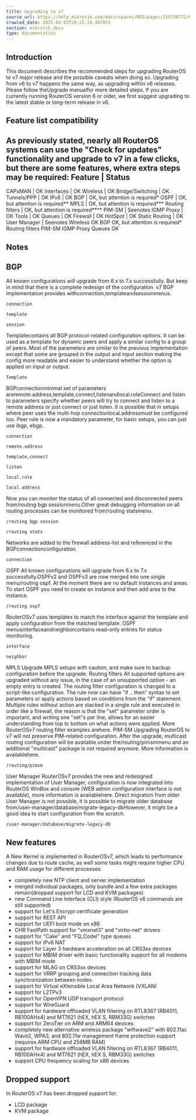 ```yaml
---
title: Upgrading to v7
source_url: https://help.mikrotik.com/docs/spaces/ROS/pages/115736772/Upgrading+to+v7 ,
crawled_date: 2025-02-02T20:25:24.497053
section: mikrotik_docs
type: documentation
---
```


## Introduction
This document describes the recommended steps for upgrading RouterOS to v7 major release and the possible caveats when doing so.
Upgrading from v6 to v7 happens the same way, as upgrading within v6 releases. Please follow theUpgrade manualfor more detailed steps. If you are currently running RouterOS version 6 or older, we first suggest upgrading to the latest stable or long-term release in v6.
## Feature list compatibility
As previously stated, nearly all RouterOS systems can use the "Check for updates" functionality and upgrade to v7 in a few clicks, but there are some features, where extra steps may be required:
Feature | Status
----------------
CAPsMAN | OK
Interfaces | OK
Wireless | OK
Bridge/Switching | OK
Tunnels/PPP | OK
IPv6 | OK
BGP | OK, but attention is required*
OSPF | OK, but attention is required**
MPLS | OK, but attention is required***
Routing filters | OK, but attention is required****
PIM-SM | Seenotes
IGMP Proxy | OK
Tools | OK
Queues | OK
Firewall | OK
HotSpot | OK
Static Routing | OK
User Manager | Seenotes
Wireless
OK
BGP
OK, but attention is required*
Routing filters
PIM-SM
IGMP Proxy
Queues
OK
## Notes
## BGP
All known configurations will upgrade from 6.x to 7.x successfully. But keep in mind that there is a complete redesign of the configuration. v7 BGP implementation provides withconnection,templateandsessionmenus.
```
connection
```
```
template
```
```
session
```
Templatecontains all BGP protocol-related configuration options. It can be used as a template for dynamic peers and apply a similar config to a group of peers. Most of the parameters are similar to the previous implementation except that some are grouped in the output and input section making the config more readable and easier to understand whether the option is applied on input or output.
```
Template
```
BGPconnectionminimal set of parameters areremote.address,template,connect,listenandlocal.roleConnect and listen to parameters specify whether peers will try to connect and listen to a remote address or just connect or just listen. It is possible that in setups where peer uses the multi-hop connectionlocal.addressmust be configured too. Peer role is now a mandatory parameter, for basic setups, you can just use ibgp, ebgp.
```
connection
```
```
remote.address
```
```
template,connect
```
```
listen
```
```
local.role
```
```
local.address
```
Now you can monitor the status of all connected and disconnected peers from/routing bgp sessionmenu.Other great debugging information on all routing processes can be monitored from/routing statsmenu.
```
/routing bgp session
```
```
/routing stats
```
Networks are added to the firewall address-list and referenced in the BGPconnectionconfiguration.
```
connection
```
OSPF
All known configurations will upgrade from 6.x to 7.x successfully.OSPFv2 and OSPFv3 are now merged into one single menu/routing ospf. At the moment there are no default instances and areas. To start OSPF you need to create an instance and then add area to the instance.
```
/routing ospf
```
RouterOSv7 uses templates to match the interface against the template and apply configuration from the matched template. OSPF menusinterfaceandneighborcontains read-only entries for status monitoring.
```
interface
```
```
neighbor
```
MPLS
Upgrade MPLS setups with caution, and make sure to backup configuration before the upgrade.
Routing filters
All supported options are upgraded without any issue, in the case of an unsupported option - an empty entry is created. The routing filter configuration is changed to a script-like configuration.
The rule now can have "if .. then" syntax to set parameters or apply actions based on conditions from the "if" statement.
Multiple rules without action are stacked in a single rule and executed in order like a firewall, the reason is that the "set" parameter order is important, and writing one "set"s per line, allows for an easier understanding from top to bottom on what actions were applied.
More RouterOSv7 routing filter examples arehere.
PIM-SM
Upgrading RouterOS to v7 will not preserve PIM-related configuration. After the upgrade, multicast routing configuration will be available under the/routing/pimsmmenu and an additional "multicast" package is not required anymore. More information is availablehere.
```
/routing/pimsm
```
User Manager
RouterOSv7 provides the new and redesigned implementation of User Manager, configuration is now integrated into RouterOS WinBox and console (WEB admin configuration interface is not available), more information is availablehere. Direct migration from older User Manager is not possible, it is possible to migrate older database from/user-manager/database/migrate-legacy-dbHowever, it might be a good idea to start configuration from the scratch.
```
/user-manager/database/migrate-legacy-db
```
## New features
A New Kernel is implemented in RouterOSv7, which leads to performance changes due to route cache, as well some tasks might require higher CPU and RAM usage for different processes.
* completely new NTP client and server implementation
* merged individual packages, only bundle and a few extra packages remain(dropped support for LCD and KVM packages)
* new Command Line Interface (CLI) style (RouterOS v6 commands are still supported)
* support for Let's Encrypt certificate generation
* support for REST API
* support for UEFI boot mode on x86
* CHR FastPath support for "vmxnet3" and "virtio-net" drivers
* support for "Cake" and "FQ_Codel" type queues
* support for IPv6 NAT
* support for Layer 3 hardware acceleration on all CRS3xx devices
* support for MBIM driver with basic functionality support for all modems with MBIM mode
* support for MLAG on CRS3xx devices
* support for VRRP grouping and connection tracking data synchronization between nodes
* support for Virtual eXtensible Local Area Network (VXLAN)
* support for L2TPv3
* support for OpenVPN UDP transport protocol
* support for WireGuard
* support for hardware offloaded VLAN filtering on RTL8367 (RB4011, RB100AHx4) and MT7621 (hEX, hEX S, RBM33G) switches
* support for ZeroTier on ARM and ARM64 devices
* completely new alternative wireless package "wifiwave2" with 802.11ac Wave2, WPA3, and 802.11w management frame protection support (requires ARM CPU and 256MB RAM)
* support for hardware offloaded VLAN filtering on RTL8367 (RB4011, RB100AHx4) and MT7621 (hEX, hEX S, RBM33G) switches
* support CPU frequency scaling for x86 devices
## Dropped support
In RouterOS v7 has been dropped support for:
* LCD package
* KVM package